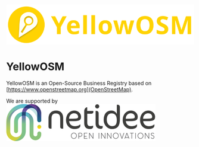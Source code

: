 ![YellowOSM Logo](https://raw.githubusercontent.com/YellowOSM/YellowOSM/master/.meta/yellowosm_logo.svg)
# YellowOSM

YellowOSM is an Open-Source Business Registry based on [https://www.openstreetmap.org](OpenStreetMap).

We are supported by ![Netidee](https://raw.githubusercontent.com/YellowOSM/YellowOSM/master/.meta/netidee_logo.svg)
